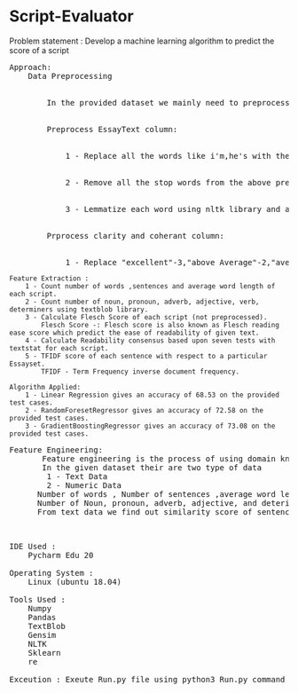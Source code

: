 # Script-Evaluator
Problem statement : Develop a machine learning algorithm to predict the score of a script

<pre>
Approach:
	Data Preprocessing
	<br>
		In the provided dataset we mainly need to preprocess EssayText column data because rest of the the data is already in numeric form except clarity and coherant column.
		<br>
		Preprocess EssayText column: 
		<br>
			1 - Replace all the words like i'm,he's with their proper syntax.
			<br>
			2 - Remove all the stop words from the above preprocessed text.
			<br>
			3 - Lemmatize each word using nltk library and also stem each word of corpus.
			<br>
		Prprocess clarity and coherant column:
		<br>	
			1 - Replace "excellent"-3,"above_Average"-2,"average"-1,"worst"-0
</pre>
	Feature Extraction :
		1 - Count number of words ,sentences and average word length of each script.
		2 - Count number of noun, pronoun, adverb, adjective, verb, determiners using textblob library.
		3 - Calculate Flesch Score of each script (not preprocessed).
			Flesch Score -: Flesch score is also known as Flesch reading ease score which predict the ease of readability of given text.
		4 - Calculate Readability consensus based upon seven tests with textstat for each script.
		5 - TFIDF score of each sentence with respect to a particular Essayset.
			TFIDF - Term Frequency inverse document frequency.

	Algorithm Applied:
		1 - Linear Regression gives an accuracy of 68.53 on the provided test cases.
		2 - RandomForesetRegressor gives an accuracy of 72.58 on the provided test cases.
		3 - GradientBoostingRegressor gives an accuracy of 73.08 on the provided test cases.

<pre>
Feature Engineering:
	   Feature engineering is the process of using domain knowledge of the data to create features that make machine learning algorithms work.
	   In the given dataset their are two type of data 
		1 - Text Data
		2 - Numeric Data
	  Number of words , Number of sentences ,average word length effect the accuracy of score.
	  Number of Noun, pronoun, adverb, adjective, and deterimers can effect the score od a script.
	  From text data we find out similarity score of sentence with some best clarity and coherent script in the corous. 
	</pre>
<pre>	
IDE Used :
	Pycharm Edu 20

Operating System :
	Linux (ubuntu 18.04)

Tools Used :
	Numpy
	Pandas
	TextBlob
	Gensim
	NLTK
	Sklearn
	re

Exceution : Exeute Run.py file using python3 Run.py command on Linux.
</pre>




